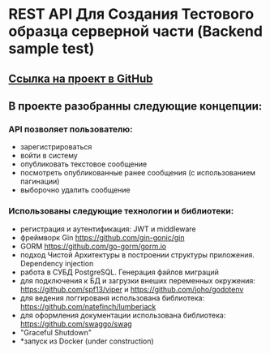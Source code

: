 # REST API Для Создания Тестового образца серверной части (Backend sample test)


## <a href="https://github.com/EvgeniyNaumenko85/Backend-sample-test">Ссылка на проект в GitHub</a>

## В проекте разобранны следующие концепции:
### API позволяет пользователю: 
- зарегистрироваться
- войти в систему
- опубликовать текстовое сообщение
- посмотреть опубликованные ранее сообщения (с использованием пагинации)
- выборочно удалить сообщение

### Использованы следующие технологии и библиотеки:
- регистрация и аутентификация: JWT и middleware
- фреймворк Gin https://github.com/gin-gonic/gin
- GORM https://github.com/go-gorm/gorm.io
- подход Чистой Архитектуры в построении структуры приложения. Dependency injection
- работа в СУБД PostgreSQL. Генерация файлов миграций
- для подключения к БД и загрузки внеших переменных окружения:  
  https://github.com/spf13/viper и https://github.com/joho/godotenv
- для ведения логгированя использована библиотека: https://github.com/natefinch/lumberjack
- для оформления документации использована библиотека: https://github.com/swaggo/swag
- "Graceful Shutdown"
- *запуск из Docker (under construction) 

